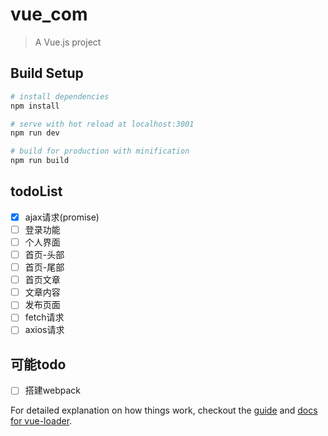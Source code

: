 # vue_com

> A Vue.js project

## Build Setup

``` bash
# install dependencies
npm install

# serve with hot reload at localhost:3001
npm run dev

# build for production with minification
npm run build

```

## todoList
- [x] ajax请求(promise)
- [ ] 登录功能
- [ ] 个人界面
- [ ] 首页-头部
- [ ] 首页-尾部
- [ ] 首页文章
- [ ] 文章内容
- [ ] 发布页面
- [ ] fetch请求
- [ ] axios请求

## 可能todo
- [ ] 搭建webpack

For detailed explanation on how things work, checkout the [guide](http://vuejs-templates.github.io/webpack/) and [docs for vue-loader](http://vuejs.github.io/vue-loader).
